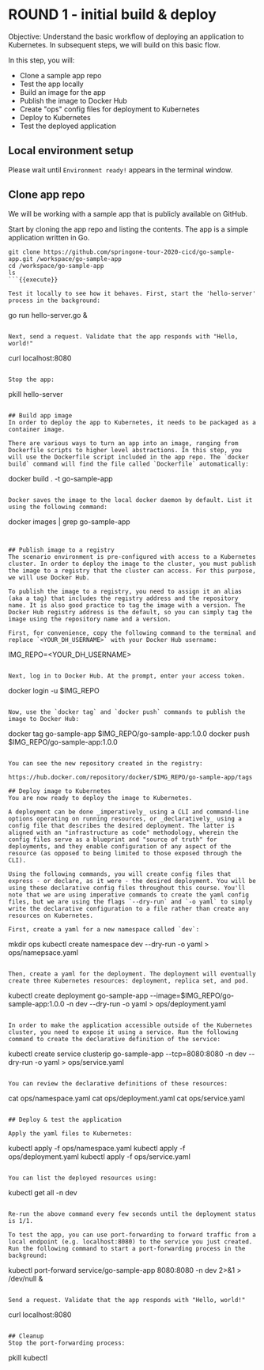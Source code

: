 # ROUND 1 - initial build & deploy

Objective:
Understand the basic workflow of deploying an application to Kubernetes. In subsequent steps, we will build on this basic flow.

In this step, you will:
- Clone a sample app repo
- Test the app locally
- Build an image for the app
- Publish the image to Docker Hub
- Create "ops" config files for deployment to Kubernetes
- Deploy to Kubernetes
- Test the deployed application

## Local environment setup
Please wait until `Environment ready!` appears in the terminal window.

## Clone app repo
We will be working with a sample app that is publicly available on GitHub.

Start by cloning the app repo and listing the contents. The app is a simple application written in Go.

```
git clone https://github.com/springone-tour-2020-cicd/go-sample-app.git /workspace/go-sample-app
cd /workspace/go-sample-app
ls
```{{execute}}

Test it locally to see how it behaves. First, start the 'hello-server' process in the background:

```
go run hello-server.go &
```{{execute}}

Next, send a request. Validate that the app responds with "Hello, world!"

```
curl localhost:8080
```{{execute}}

Stop the app:

```
pkill hello-server
```{{execute}}

## Build app image
In order to deploy the app to Kubernetes, it needs to be packaged as a container image.

There are various ways to turn an app into an image, ranging from Dockerfile scripts to higher level abstractions. In this step, you will use the Dockerfile script included in the app repo. The `docker build` command will find the file called `Dockerfile` automatically:

```
docker build . -t go-sample-app
```{{execute}}

Docker saves the image to the local docker daemon by default. List it using the following command:

```
docker images | grep go-sample-app
```{{execute}}


## Publish image to a registry
The scenario environment is pre-configured with access to a Kubernetes cluster. In order to deploy the image to the cluster, you must publish the image to a registry that the cluster can access. For this purpose, we will use Docker Hub.

To publish the image to a registry, you need to assign it an alias (aka a tag) that includes the registry address and the repository name. It is also good practice to tag the image with a version. The Docker Hub registry address is the default, so you can simply tag the image using the repository name and a version.

First, for convenience, copy the following command to the terminal and replace `<YOUR_DH_USERNAME>` with your Docker Hub username:

```
IMG_REPO=<YOUR_DH_USERNAME>
```{{copy}}

Next, log in to Docker Hub. At the prompt, enter your access token.

```
docker login -u $IMG_REPO
```{{execute}}

Now, use the `docker tag` and `docker push` commands to publish the image to Docker Hub:

```
docker tag go-sample-app $IMG_REPO/go-sample-app:1.0.0
docker push $IMG_REPO/go-sample-app:1.0.0
```{{execute}}

You can see the new repository created in the registry:

https://hub.docker.com/repository/docker/$IMG_REPO/go-sample-app/tags

## Deploy image to Kubernetes
You are now ready to deploy the image to Kubernetes.

A deployment can be done _imperatively_ using a CLI and command-line options operating on running resources, or _declaratively_ using a config file that describes the desired deployment. The latter is aligned with an "infrastructure as code" methodology, wherein the config files serve as a blueprint and "source of truth" for deployments, and they enable configuration of any aspect of the resource (as opposed to being limited to those exposed through the CLI).

Using the following commands, you will create config files that express - or declare, as it were - the desired deployment. You will be using these declarative config files throughout this course. You'll note that we are using imperative commands to create the yaml config files, but we are using the flags `--dry-run` and `-o yaml` to simply write the declarative configuration to a file rather than create any resources on Kubernetes.

First, create a yaml for a new namespace called `dev`:

```
mkdir ops
kubectl create namespace dev --dry-run -o yaml > ops/namepsace.yaml
```{{execute}}

Then, create a yaml for the deployment. The deployment will eventually create three Kubernetes resources: deployment, replica set, and pod.

```
kubectl create deployment go-sample-app --image=$IMG_REPO/go-sample-app:1.0.0 -n dev --dry-run -o yaml > ops/deployment.yaml
```{{execute}}

In order to make the application accessible outside of the Kubernetes cluster, you need to expose it using a service. Run the following command to create the declarative definition of the service:

```
kubectl create service clusterip go-sample-app --tcp=8080:8080 -n dev --dry-run -o yaml > ops/service.yaml
```{{execute}}

You can review the declarative definitions of these resources:

```
cat ops/namespace.yaml
cat ops/deployment.yaml
cat ops/service.yaml
```{{execute}}

## Deploy & test the application

Apply the yaml files to Kubernetes:

```
kubectl apply -f ops/namespace.yaml
kubectl apply -f ops/deployment.yaml
kubectl apply -f ops/service.yaml
```{{execute}}

You can list the deployed resources using:

```
kubectl get all -n dev
```{{execute}}

Re-run the above command every few seconds until the deployment status is 1/1.

To test the app, you can use port-forwarding to forward traffic from a local endpoint (e.g. localhost:8080) to the service you just created. Run the following command to start a port-forwarding process in the background:

```
kubectl port-forward service/go-sample-app 8080:8080 -n dev 2>&1 > /dev/null &
```{{execute}}

Send a request. Validate that the app responds with "Hello, world!"

```
curl localhost:8080
```{{execute}}

## Cleanup
Stop the port-forwarding process:

```
pkill kubectl
```{{execute}}
